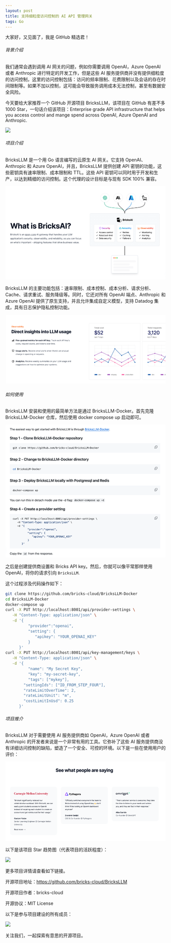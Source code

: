 ```yaml
---
layout: post
title: 支持细粒度访问控制的 AI API 管理网关
tags: Go
---
```


大家好，又见面了，我是 GitHub 精选君！

###### 背景介绍

我们通常会遇到调用 AI 网关的问题，例如你需要调用 OpenAI，Azure OpenAI 或者 Anthropic 进行特定的开发工作，但是这些 AI 服务提供商并没有提供细粒度的访问控制，这里的访问控制包括：访问的频率限制、花费限制以及会话的存在时间限制等。如果不加以控制，这可能会导致服务调用成本无法控制，甚至有数据安全风险。

今天要给大家推荐一个 GitHub 开源项目 BricksLLM，该项目在 GitHub 有差不多 1000 Star，一句话介绍该项目：Enterprise grade API infrastructure that helps you access control and mange spend across OpenAI, Azure OpenAI and Anthropic. 

![](https://raw.githubusercontent.com/bricks-cloud/BricksLLM/master/./assets/bricks-logo.png)



###### 项目介绍

BricksLLM 是一个用 Go 语言编写的云原生 AI 网关。它支持 OpenAI、Anthropic 和 Azure OpenAI，并且，BricksLLM 提供创建 API 密钥的功能，这些密钥具有速率限制、成本限制和 TTL。这些 API 密钥可以同时用于开发和生产，以达到精细的访问控制。这个代理的设计目标是与现有 SDK 100% 兼容。

![](https://raw.githubusercontent.com/ZhuPeng/pic/master/images/compress_image-20240320222158863.png)

BricksLLM 的主要功能包括：速率限制、成本控制、成本分析、请求分析、Cache、请求重试、服务降级等。同时，它还对所有 OpenAI 端点、Anthropic 和 Azure OpenAI 提供了原生支持，并且允许集成自定义模型，支持 Datadog 集成，具有日志保护隐私控制功能。

![](https://raw.githubusercontent.com/ZhuPeng/pic/master/images/compress_image-20240320222241244.png)

###### 如何使用

BricksLLM 安装和使用的最简单方法是通过 BricksLLM-Docker。首先克隆 BricksLLM-Docker 仓库，然后使用 docker compose up 启动即可。

![](https://raw.githubusercontent.com/ZhuPeng/pic/master/images/compress_image-20240320222408924.png)

之后是创建提供商设置和 Bricks API key。然后，你就可以像平常那样使用 OpenAI，将你的请求引向 `BricksLLM`.

这个过程涉及代码操作如下：

```bash
git clone https://github.com/bricks-cloud/BricksLLM-Docker
cd BricksLLM-Docker
docker-compose up
curl -X PUT http://localhost:8001/api/provider-settings \
   -H "Content-Type: application/json" \
   -d '{
          "provider":"openai",
          "setting": {
             "apikey": "YOUR_OPENAI_KEY"
          }
      }'   
curl -X PUT http://localhost:8001/api/key-management/keys \
   -H "Content-Type: application/json" \
   -d '{
	      "name": "My Secret Key",
	      "key": "my-secret-key",
	      "tags": ["mykey"],
        "settingIds": ["ID_FROM_STEP_FOUR"],
        "rateLimitOverTime": 2,
        "rateLimitUnit": "m",
        "costLimitInUsd": 0.25
      }' 
```
###### 项目推介

BricksLLM 对于需要使用 AI 服务提供商如 OpenAI，Azure OpenAI 或者 Anthropic 的开发者来说是一个非常有用的工具。它弥补了这些 AI 服务提供商没有详细访问控制的缺陷，塑造了一个安全、可控的环境。以下是一些在使用用户的评价：

![](https://raw.githubusercontent.com/ZhuPeng/pic/master/images/compress_image-20240320222520269.png)


以下是该项目 Star 趋势图（代表项目的活跃程度）：

![](https://api.star-history.com/svg?repos=bricks-cloud/BricksLLM&type=Timeline)

更多项目详情请查看如下链接。

开源项目地址：https://github.com/bricks-cloud/BricksLLM 

开源项目作者：bricks-cloud

开源协议：MIT License

以下是参与项目建设的所有成员：

![](https://contrib.rocks/image?repo=bricks-cloud/BricksLLM)

关注我们，一起探索有意思的开源项目。

